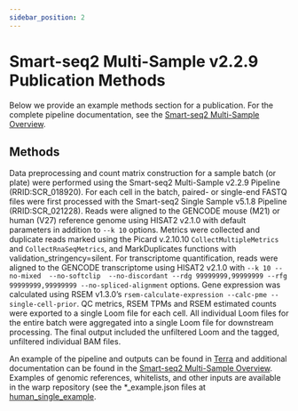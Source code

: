 ```yaml
---
sidebar_position: 2
---
```


# Smart-seq2 Multi-Sample v2.2.9 Publication Methods

Below we provide an example methods section for a publication. For the complete pipeline documentation, see the [Smart-seq2 Multi-Sample Overview](./README.md).

## Methods

Data preprocessing and count matrix construction for a sample batch (or plate) were performed using the Smart-seq2 Multi-Sample v2.2.9 Pipeline (RRID:SCR_018920). For each cell in the batch, paired- or single-end FASTQ files were first processed with the Smart-seq2 Single Sample v5.1.8 Pipeline (RRID:SCR_021228). Reads were aligned to the GENCODE mouse (M21) or human (V27) reference genome using HISAT2 v2.1.0 with default parameters in addition to `--k 10` options. Metrics were collected and duplicate reads marked using the Picard v.2.10.10 `CollectMultipleMetrics` and `CollectRnaSeqMetrics`, and MarkDuplicates functions with validation_stringency=silent. For transcriptome quantification, reads were aligned to the GENCODE transcriptome using HISAT2 v2.1.0 with `--k 10 --no-mixed  --no-softclip  --no-discordant --rdg 99999999,99999999 --rfg 99999999,99999999 --no-spliced-alignment` options. Gene expression was calculated using RSEM v1.3.0’s `rsem-calculate-expression --calc-pme --single-cell-prior`. QC metrics, RSEM TPMs and RSEM estimated counts were exported to a single Loom file for each cell. All individual Loom files for the entire batch were aggregated into a single Loom file for downstream processing. The final output included the unfiltered Loom and the tagged, unfiltered individual BAM files.

An example of the pipeline and outputs can be found in [Terra](https://app.terra.bio/#workspaces/featured-workspaces-hca/HCA%20Smart-seq2%20Multi%20Sample%20Pipeline) and additional documentation can be found in the [Smart-seq2 Multi-Sample Overview](./README.md). Examples of genomic references, whitelists, and other inputs are available in the warp repository (see the *_example.json files at [human_single_example](https://github.com/broadinstitute/warp/blob/master/pipelines/skylab/smartseq2_multisample/human_single_example.json).
